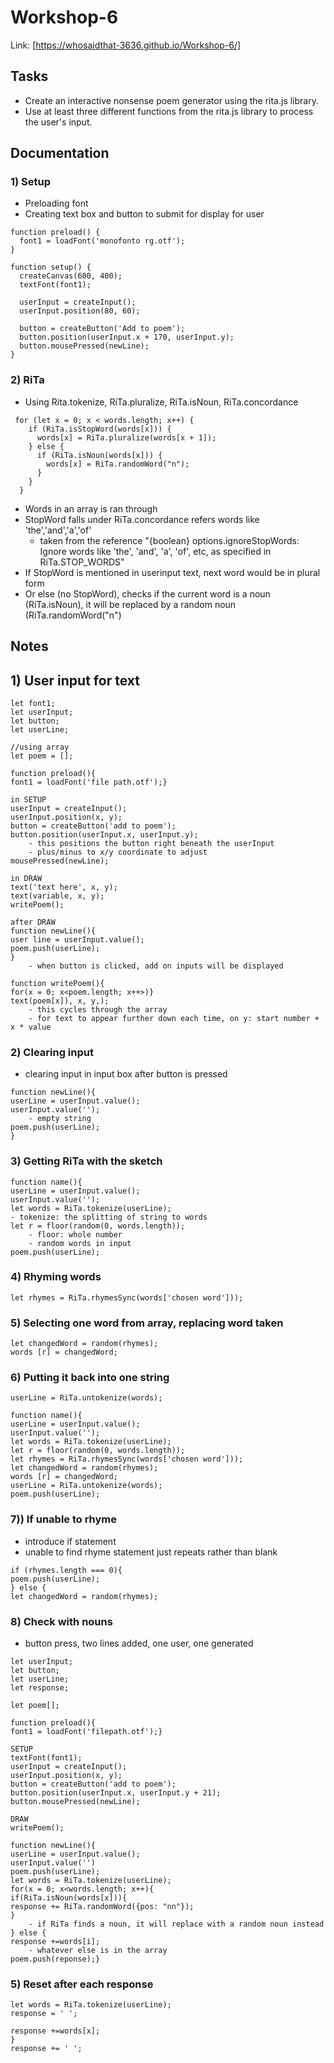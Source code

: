 # Workshop-6
Link: [https://whosaidthat-3636.github.io/Workshop-6/]

## Tasks
- Create an interactive nonsense poem generator using the rita.js library.
- Use at least three different functions from the rita.js library to process the user's input.

## Documentation
### 1) Setup 
- Preloading font
- Creating text box and button to submit for display for user
```
function preload() {
  font1 = loadFont('monofonto rg.otf');
}

function setup() {
  createCanvas(600, 400);
  textFont(font1);

  userInput = createInput();
  userInput.position(80, 60);

  button = createButton('Add to poem');
  button.position(userInput.x + 170, userInput.y);
  button.mousePressed(newLine);
}
```

### 2) RiTa
- Using Rita.tokenize, RiTa.pluralize, RiTa.isNoun, RiTa.concordance
```
 for (let x = 0; x < words.length; x++) {
	if (RiTa.isStopWord(words[x])) {
      words[x] = RiTa.pluralize(words[x + 1]);
    } else {
      if (RiTa.isNoun(words[x])) {
        words[x] = RiTa.randomWord("n"); 
      }
    }
  }
```
- Words in an array is ran through
- StopWord falls under RiTa.concordance refers words like 'the','and','a','of'
  * taken from the reference
    "{boolean} options.ignoreStopWords: Ignore words like 'the', 'and', 'a', 'of', etc, as specified in RiTa.STOP_WORDS"
-  If StopWord is mentioned in userinput text, next word would be in plural form
-  Or else (no StopWord), checks if the current word is a noun (RiTa.isNoun), it will be replaced by a random noun (RiTa.randomWord("n")


## Notes

## 1) User input for text
```
let font1;
let userInput;
let button;
let userLine;

//using array
let poem = [];

function preload(){
font1 = loadFont('file path.otf');}

in SETUP
userInput = createInput();
userInput.position(x, y);
button = createButton('add to poem');
button.position(userInput.x, userInput.y);
	- this positions the button right beneath the userInput
	- plus/minus to x/y coordinate to adjust 
mousePressed(newLine);

in DRAW
text('text here', x, y);
text(variable, x, y);
writePoem();

after DRAW
function newLine(){
user line = userInput.value();
poem.push(userLine);
}
	- when button is clicked, add on inputs will be displayed

function writePoem(){
for(x = 0; x<poem.length; x++>)}
text(poem[x]), x, y,);
	- this cycles through the array
	- for text to appear further down each time, on y: start number + x * value 
```

### 2) Clearing input
 - clearing input in input box after button is pressed
```
function newLine(){
userLine = userInput.value();
userInput.value('');
	- empty string
poem.push(userLine);
}
```

### 3) Getting RiTa with the sketch
```
function name(){
userLine = userInput.value();
userInput.value('');
let words = RiTa.tokenize(userLine);
- tokenize: the splitting of string to words
let r = floor(random(0, words.length));
	- floor: whole number
	- random words in input
poem.push(userLine);
```

### 4) Rhyming words
```
let rhymes = RiTa.rhymesSync(words['chosen word']));
```

### 5) Selecting one word from array, replacing word taken
```
let changedWord = random(rhymes);
words [r] = changedWord;
```

### 6) Putting it back into one string
```
userLine = RiTa.untokenize(words);

function name(){
userLine = userInput.value();
userInput.value('');
let words = RiTa.tokenize(userLine);
let r = floor(random(0, words.length));
let rhymes = RiTa.rhymesSync(words['chosen word']));
let changedWord = random(rhymes);
words [r] = changedWord;
userLine = RiTa.untokenize(words);
poem.push(userLine);
```

### 7)) If unable to rhyme
- introduce if statement
- unable to find rhyme statement just repeats rather than blank
```
if (rhymes.length === 0){
poem.push(userLine);
} else {
let changedWord = random(rhymes);
```

### 8) Check with nouns
- button press, two lines added, one user, one generated
```
let userInput;
let button;
let userLine;
let response;

let poem[];

function preload(){
font1 = loadFont('filepath.otf');}

SETUP
textFont(font1);
userInput = createInput();
userInput.position(x, y);
button = createButton('add to poem');
button.position(userInput.x, userInput.y + 21);
button.mousePressed(newLine);

DRAW
writePoem();

function newLine(){
userLine = userInput.value();
userInput.value('')
poem.push(userLine);
let words = RiTa.tokenize(userLine);
for(x = 0; x<words.length; x++){
if(RiTa.isNoun(words[x])){
response += RiTa.randomWord({pos: "nn"});
}
	- if RiTa finds a noun, it will replace with a random noun instead
} else {
response +=words[i];
	- whatever else is in the array
poem.push(reponse);}
```

### 5) Reset after each response
```
let words = RiTa.tokenize(userLine);
response = ' ';

response +=words[x];
}
response += ' ';
```
